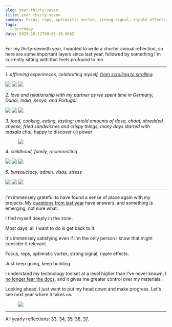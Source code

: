 ```yaml
---
slug: year-thirty-seven
title: year thirty-seven
summary: Focus, reps, optimistic vortex, strong signal, ripple effects.
tags:
  - birthday
date: 2025-10-12T09:05:18.006Z
---
```

For my thirty-seventh year, I wanted to write a shorter annual reflection, so here are some important layers since last year, followed by something I'm currently sitting with that feels profound to me.

---

*1. affirming experiences, celebrating myself, [from scrolling to strolling](https://rosano.ca/blog/where-am-i-scrolling).*

<gallery>![](1/darin.gif) ![](1/IMG_5291.jpg) ![](1/capoeira.gif)</gallery>

*2. love and relationship with my partner as we spent time in Germany, Dubai, India, Kenya, and Portugal.*

<gallery>![](2/IMG_2486.jpg) ![](2/IMG_3220.jpg) ![](2/IMG_0206.jpg)</gallery>

<roco-divider></roco-divider>

*3. food, cooking, eating, tasting; untold amounts of dosa, chaat, shredded cheese, fried sandwiches and crispy things; many days started with masala chai*; happy to discover uji power

<figure>

![](3/gif.gif)

</figure>

<roco-divider></roco-divider>

*4. childhood, family, reconnecting*

<gallery>![](4/IMG_3434.gif) ![](4/IMG_3441.jpg) ![](4/IMG_3348.gif)</gallery> 

*5. bureaucracy, admin, visas, stress*

<gallery>![](5/IMG_7965.jpg) ![](5/IMG_4429.jpg) ![](5/IMG_3315.gif)</gallery> 

---

I'm immensely grateful to have found a sense of place again with my projects. My [questions from last year](https://rosano.ca/blog/year-thirty-six/#more-questions-than-answers) have answers, and something is emerging, not sure what.

I find myself deeply in the zone.

Most days, all I want to do is get back to it.

It's immensely satisfying even if I'm the only person I know that might consider it relevant.

<roco-divider></roco-divider>

Focus, reps, optimistic vortex, strong signal, ripple effects.

Just keep going, keep building.

I understand my technology toolset at a level higher than I've never known; I [no longer fear the docs](https://rosano.ca/blog/dont-fear-the-docs/), and it gives me greater control over my materials.

Looking ahead, I just want to put my head down and make progress. Let's see next year where it takes us.

<figure>

![](IMG_4465.gif)

</figure>

---

All yearly reflections: [33](https://rosano.ca/blog/thirty-three/), [34](https://rosano.ca/blog/thirty-four/), [35](https://rosano.ca/blog/year-thirty-five), [36](https://rosano.ca/blog/year-thirty-six/), [37](https://rosano.ca/blog/year-thirty-seven/).

